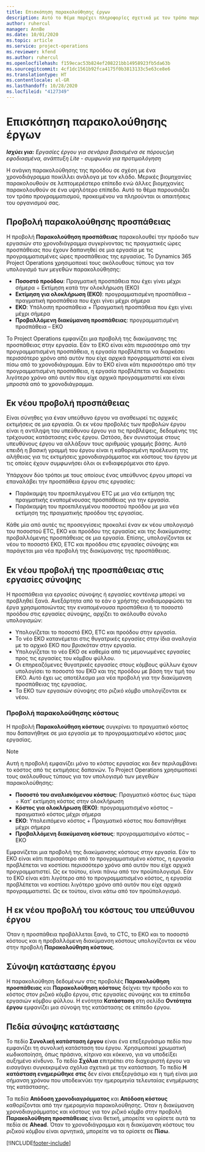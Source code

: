 ```yaml
---
title: Επισκόπηση παρακολούθησης έργων
description: Αυτό το θέμα παρέχει πληροφορίες σχετικά με τον τρόπο παρακολούθησης της προόδου του έργου και του κόστους.
author: ruhercul
manager: AnnBe
ms.date: 10/01/2020
ms.topic: article
ms.service: project-operations
ms.reviewer: kfend
ms.author: ruhercul
ms.openlocfilehash: f159ecac53b824ef208221bb14958923fb5da63b
ms.sourcegitcommit: 4cf1dc1561b92fca4175f0b3813133c5e63ce8e6
ms.translationtype: HT
ms.contentlocale: el-GR
ms.lasthandoff: 10/28/2020
ms.locfileid: "4127349"
---
```

# <a name="project-tracking-overview"></a>Επισκόπηση παρακολούθησης έργων

_**Ισχύει για:** Εργασίες έργου για σενάρια βασισμένα σε πόρους/μη εφοδιασμένα, ανάπτυξη Lite - συμφωνία για προτιμολόγηση_

Η ανάγκη παρακολούθησης της προόδου σε σχέση με ένα χρονοδιάγραμμα ποικίλλει ανάλογα με τον κλάδο. Μερικές βιομηχανίες παρακολουθούν σε λεπτομερέστερο επίπεδο ενώ άλλες βιομηχανίες παρακολουθούν σε ένα υψηλότερο επίπεδο. Αυτό το θέμα παρουσιάζει τον τρόπο προγραμματισμού, προκειμένου να πληρούνται οι απαιτήσεις του οργανισμού σας.

## <a name="effort-tracking-view"></a>Προβολή παρακολούθησης προσπάθειας

Η προβολή **Παρακολούθηση προσπάθειας** παρακολουθεί την πρόοδο των εργασιών στο χρονοδιάγραμμα συγκρίνοντας τις πραγματικές ώρες προσπάθειας που έχουν δαπανηθεί σε μια εργασία με τις προγραμματισμένες ώρες προσπάθειας της εργασίας. Το Dynamics 365 Project Operations χρησιμοποιεί τους ακόλουθους τύπους για τον υπολογισμό των μεγεθών παρακολούθησης:

- **Ποσοστό προόδου**: Πραγματική προσπάθεια που έχει γίνει μέχρι σήμερα ÷ Εκτίμηση κατά την ολοκλήρωση (ΕΚΟ) 
- **Εκτίμηση για ολοκλήρωση (ΕΚΟ)**: προγραμματισμένη προσπάθεια – πραγματική προσπάθεια που έχει γίνει μέχρι σήμερα 
- **ΕΚΟ**: Υπόλοιπη προσπάθεια + Πραγματική προσπάθεια που έχει γίνει μέχρι σήμερα 
- **Προβαλλόμενη διακύμανση προσπάθειας**: προγραμματισμένη προσπάθεια – ΕΚΟ

Το Project Operations εμφανίζει μια προβολή της διακύμανσης της προσπάθειας στην εργασία. Εάν το ΕΚΟ είναι κάτι περισσότερο από την προγραμματισμένη προσπάθεια, η εργασία προβλέπεται να διαρκέσει περισσότερο χρόνο από αυτόν που είχε αρχικά προγραμματιστεί και είναι πίσω από το χρονοδιάγραμμα. Εάν το ΕΚΟ είναι κάτι περισσότερο από την προγραμματισμένη προσπάθεια, η εργασία προβλέπεται να διαρκέσει λιγότερο χρόνο από αυτόν που είχε αρχικά προγραμματιστεί και είναι μπροστά από το χρονοδιάγραμμα.

## <a name="reprojecting-effort"></a>Εκ νέου προβολή προσπάθειας

Είναι σύνηθες για έναν υπεύθυνο έργου να αναθεωρεί τις αρχικές εκτιμήσεις σε μια εργασία. Οι εκ νέου προβολές των προβολών έργου είναι η αντίληψη του υπεύθυνου έργου για τις προβλέψεις, δεδομένης της τρέχουσας κατάστασης ενός έργου. Ωστόσο, δεν συνιστούμε στους υπευθύνους έργου να αλλάξουν τους αριθμούς γραμμής βάσης. Αυτό επειδή η βασική γραμμή του έργου είναι η καθορισμένη προέλευση της αλήθειας για τις εκτιμήσεις χρονοδιαγράμματος και κόστους του έργου με τις οποίες έχουν συμφωνήσει όλοι οι ενδιαφερόμενοι στο έργο.

Υπάρχουν δύο τρόποι με τους οποίους ένας υπεύθυνος έργου μπορεί να επαναλάβει την προσπάθεια έργου στις εργασίες:

- Παράκαμψη του προεπιλεγμένου ETC με μια νέα εκτίμηση της πραγματικής εναπομένουσας προσπάθειας για την εργασία. 
- Παράκαμψη του προεπιλεγμένου ποσοστού προόδου με μια νέα εκτίμηση της πραγματικής προόδου της εργασίας.

Κάθε μία από αυτές τις προσεγγίσεις προκαλεί έναν εκ νέου υπολογισμό του ποσοστού ETC, EΚΟ και προόδου της εργασίας και της διακύμανσης προβαλλόμενης προσπάθειας σε μια εργασία. Επίσης, υπολογίζονται εκ νέου το ποσοστό ΕΚΟ, ETC και προόδου στις εργασίες σύνοψης και παράγεται μια νέα προβολή της διακύμανσης της προσπάθειας.

## <a name="reprojection-of-effort-on-summary-tasks"></a>Εκ νέου προβολή της προσπάθειας στις εργασίες σύνοψης

Η προσπάθεια για εργασίες σύνοψης ή εργασίες κοντέινερ μπορεί να προβληθεί ξανά. Ανεξάρτητα από το εάν ο χρήστης αναδιαμορφώσει τα έργα χρησιμοποιώντας την εναπομένουσα προσπάθεια ή το ποσοστό προόδου στις εργασίες σύνοψης, αρχίζει το ακόλουθο σύνολο υπολογισμών:

- Υπολογίζεται το ποσοστό ΕΚΟ, ETC και προόδου στην εργασία.
- Το νέο ΕΚΟ κατανέμεται στις θυγατρικές εργασίες στην ίδια αναλογία με το αρχικό ΕΚΟ που βρισκόταν στην εργασία.
- Υπολογίζεται το νέο ΕΚΟ σε καθεμία από τις μεμονωμένες εργασίες προς τις εργασίες του κόμβου φύλλου. 
- Οι επηρεαζόμενες θυγατρικές εργασίες στους κόμβους φύλλων έχουν υπολογίσει το ποσοστό του ΕΚΟ και της προόδου με βάση την τιμή του ΕΚΟ. Αυτό έχει ως αποτέλεσμα μια νέα προβολή για την διακύμανση προσπάθειας της εργασίας. 
- Τα ΕΚΟ των εργασιών σύνοψης στο ριζικό κόμβο υπολογίζονται εκ νέου.

### <a name="cost-tracking-view"></a>Προβολή παρακολούθησης κόστους 

Η προβολή **Παρακολούθηση κόστους** συγκρίνει το πραγματικό κόστος που δαπανήθηκε σε μια εργασία με το προγραμματισμένο κόστος μιας εργασίας. 

> [!NOTE]
> Αυτή η προβολή εμφανίζει μόνο το κόστος εργασίας και δεν περιλαμβάνει το κόστος από τις εκτιμήσεις δαπανών. Το Project Operations χρησιμοποιεί τους ακόλουθους τύπους για τον υπολογισμό των μεγεθών παρακολούθησης:

- **Ποσοστό του αναλισκόμενου κόστους**: Πραγματικό κόστος έως τώρα ÷ Κατ' εκτίμηση κόστος στην ολοκλήρωση
- **Κόστος για ολοκλήρωση (ΕΚΟ)**: προγραμματισμένο κόστος – πραγματικό κόστος μέχρι σήμερα
- **ΕΚΟ**: Υπολειπόμενο κόστος + Πραγματικό κόστος που δαπανήθηκε μέχρι σήμερα
- **Προβαλλόμενη διακύμανση κόστους**: προγραμματισμένο κόστος – ΕΚΟ

Εμφανίζεται μια προβολή της διακύμανσης κόστους στην εργασία. Εάν το ΕΚΟ είναι κάτι περισσότερο από το προγραμματισμένο κόστος, η εργασία προβλέπεται να κοστίσει περισσότερο χρόνο από αυτόν που είχε αρχικά προγραμματιστεί. Ως εκ τούτου, είναι πάνω από τον προϋπολογισμό. Εάν το ΕΚΟ είναι κάτι λιγότερο από το προγραμματισμένο κόστος, η εργασία προβλέπεται να κοστίσει λιγότερο χρόνο από αυτόν που είχε αρχικά προγραμματιστεί. Ως εκ τούτου, είναι κάτω από τον προϋπολογισμό.

## <a name="project-managers-reprojection-of-cost"></a>Η εκ νέου προβολή του κόστους του υπεύθυνου έργου

Όταν η προσπάθεια προβάλλεται ξανά, το CTC, το ΕΚΟ και το ποσοστό κόστους και η προβαλλόμενη διακύμανση κόστους υπολογίζονται εκ νέου στην προβολή **Παρακολούθηση κόστους**.

## <a name="project-status-summary"></a>Σύνοψη κατάστασης έργου

Η παρακολούθηση δεδομένων στις προβολές **Παρακολούθηση προσπάθειας** και **Παρακολούθηση κόστους** δείχνει την πρόοδο και το κόστος στον ριζικό κόμβο έργου, στις εργασίες σύνοψης και τα επίπεδα εργασιών κόμβου φύλλου. Η ενότητα **Κατάσταση** στη σελίδα **Οντότητα έργου** εμφανίζει μια σύνοψη της κατάστασης σε επίπεδο έργου.

## <a name="status-summary-fields"></a>Πεδία σύνοψης κατάστασης

Το πεδίο **Συνολική κατάσταση έργου** είναι ένα επεξεργάσιμο πεδίο που εμφανίζει τη συνολική κατάσταση του έργου. Χρησιμοποιεί χρωματική κωδικοποίηση, όπως πράσινο, κίτρινο και κόκκινο, για να υποδείξει αυξημένο κίνδυνο. Το πεδίο **Σχόλια** επιτρέπει στο διαχειριστή έργου να εισαγάγει συγκεκριμένα σχόλια σχετικά με την κατάσταση. Το πεδίο **Η κατάσταση ενημερώθηκε στις** δεν είναι επεξεργάσιμο και η τιμή είναι μια σήμανση χρόνου που υποδεικνύει την ημερομηνία τελευταίας ενημέρωσης της κατάστασης.

Τα πεδία **Απόδοση χρονοδιαγράμματος** και **Απόδοση κόστους** καθορίζονται από την ημερομηνία παρακολούθησης. Όταν η διακύμανση χρονοδιαγράμματος και κόστους για τον ριζικό κόμβο στην προβολή **Παρακολούθηση προσπάθειας** είναι θετική, μπορείτε να ορίσετε αυτά τα πεδία σε **Ahead**. Όταν το χρονοδιάγραμμα και η διακύμανση κόστους του ριζικού κόμβου είναι αρνητικά, μπορείτε να τα ορίσετε σε **Πίσω**.


[!INCLUDE[footer-include](../includes/footer-banner.md)]